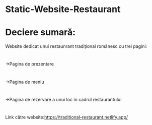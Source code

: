 # Static-Website-Restaurant
# Deciere sumară:
Website dedicat unui restaunrant tradițional romănesc cu trei pagini:
#
->Pagina de prezentare
#
->Pagina de meniu
#
->Pagina de rezervare a unui loc în cadrul restaurantului
#
Link către website:https://traditional-restaurant.netlify.app/
